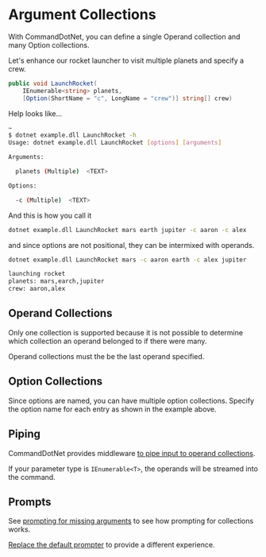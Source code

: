 # Argument Collections

With CommandDotNet, you can define a single Operand collection and many Option collections.

Let's enhance our rocket launcher to visit multiple planets and specify a crew.

```c#
public void LaunchRocket(
    IEnumerable<string> planets, 
    [Option(ShortName = "c", LongName = "crew")] string[] crew)
```

Help looks like...

```bash
~
$ dotnet example.dll LaunchRocket -h
Usage: dotnet example.dll LaunchRocket [options] [arguments]

Arguments:

  planets (Multiple)  <TEXT>

Options:

  -c (Multiple)  <TEXT>
```

And this is how you call it

```bash
dotnet example.dll LaunchRocket mars earth jupiter -c aaron -c alex
```

and since options are not positional, they can be intermixed with operands.

```bash
dotnet example.dll LaunchRocket mars -c aaron earth -c alex jupiter

launching rocket
planets: mars,earch,jupiter
crew: aaron,alex
```

## Operand Collections

Only one collection is supported because it is not possible to determine which collection an operand belonged to if there were many.

Operand collections must the be the last operand specified.

## Option Collections

Since options are named, you can have multiple option collections. Specify the option name for each entry as shown in the example above.

## Piping

CommandDotNet provides middleware [to pipe input to operand collections](../ArgumentValues/piped-arguments.md).

If your parameter type is `IEnumerable<T>`, the operands will be streamed into the command.

## Prompts

See [prompting for missing arguments](../ArgumentValues/prompting.md#prompting-for-missing-arguments) to see how prompting for collections works.

[Replace the default prompter](../ArgumentValues/prompting.md#prompting-from-within-the-command-method) to provide a different experience.
